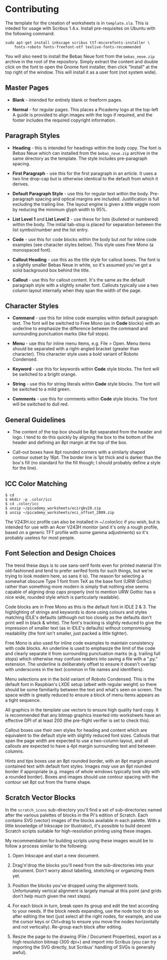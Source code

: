 # Contributing

The template for the creation of worksheets is in `template.sla`. This is
inteded for usage with Scribus 1.4.x. Install pre-requisites on Ubuntu with
the following command:

	sudo apt-get install inkscape scribus ttf-mscorefonts-installer \
		fonts-roboto fonts-freefont-otf texlive-fonts-recommended

You will also need to install the Bebas Neue font from the `bebas_neue.zip`
archive in the root of the repository. Simply extract the content and double
click on the font to open the Gnome font installer, then click "Install" at
the top right of the window. This will install it as a user font (not system
wide).

## Master Pages

* **Blank** - intended for entirely blank or freeform pages.

* **Normal** - for regular pages. This places a Picademy logo at the top-left
  A guide is provided to align images with the logo if required, and the footer
  includes the required copyright information.

## Paragraph Styles

* **Heading** - this is intended for headings within the body copy. The font is
  Bebas Neue which can installed from the `bebas_neue.zip` archive in the same
  directory as the template. The style includes pre-paragraph spacing.

* **First Paragraph** - use this for the first paragraph in an article. It uses
  a two line drop-cap but is otherwise identical to the default from which
  it derives.

* **Default Paragraph Style** - use this for regular text within the body.
  Pre-paragraph spacing and optical margins are included. Justification is full
  excluding the trailing line. The layout engine is given a little wiggle room
  by reducing the minimum glyph width to 95%.

* **List Level 1** and **List Level 2** - use these for lists (bulleted or
  numbered) within the body. The initial tab-stop is placed for separation
  between the list symbol/number and the list entry.

* **Code** - use this for code blocks within the body but *not* for inline code
  examples (see character styles below). This style uses Free Mono (a
  monospaced font).

* **Callout Heading** - use this as the title style for callout boxes. The
  font is a slightly smaller Bebas Neue in white, so it's assumed you've got
  a solid background box behind the title.

* **Callout** - use this for callout content. It's the same as the default
  paragraph style with a slightly smaller font. Callouts typically use a two
  column layout internally when they span the width of the page.

## Character Styles

* **Command** - use this for inline code examples within default paragraph
  text. The font will be switched to Free Mono (as in **Code** blocks) with
  an underline to emphasize the difference between the command and surrounding
  punctuation marks (like full stops).

* **Menu** - use this for inline menu items, e.g. File > Open. Menu items
  should be separated with a right-angled bracket (greater than character).
  This character style uses a bold variant of Roboto Condensed.

* **Keyword** - use this for keywords within **Code** style blocks. The font
  will be switched to a bright orange.

* **String** - use this for string literals within **Code** style blocks. The
  font will be switched to a mild green.

* **Comments** - use this for comments within **Code** style blocks. The font
  will be switched to dull red.

## General Guidelines

* The content of the top box should be 8pt separated from the header and logo.
  I tend to do this quickly by aligning the box to the bottom of the header and
  defining an 8pt margin at the top of the box.

* Call-out boxes have 8pt rounded corners with a similarly shaped contour
  outset by 16pt. The border line is 1pt thick and is darker than the box's
  fill (no standard for the fill though; I should probably define a style for
  the line).

## ICC Color Matching

	$ cd
	$ mkdir -p .color/icc
	$ cd .color/icc
	$ unzip ~/picademy_worksheets/ecirgbv20.zip
	$ unzip ~/picademy_worksheets/eci_offset_2009.zip

The V243H.icc profile can also be installed in ~/.color/icc if you wish, but is
intended for use with an Acer V243H monitor (and it's only a rough profile,
based on a generic TFT profile with some gamma adjustments) so it's probably
useless for most people.

## Font Selection and Design Choices

The trend these days is to use sans-serif fonts even for printed material (I'm
old-fashioned and tend to prefer serifed fonts for such things, but we're
trying to look modern here, so sans it is). The reason for selecting a somewhat
obscure Type 1 font from TeX as the base font (URW Gothic) rather than
something more modern is simply that nothing else seems capable of aligning
drop caps properly (not to mention URW Gothic has a nice wide, rounded style
which is particularly readable).

Code blocks are in Free Mono as this is the default font in IDLE 2 & 3. The
highlighting of strings and keywords is done using colours and styles matching
IDLE's defaults (although not too closely as the defaults don't print well in
black & white). The font's tracking is slightly reduced to give the impression
of smaller text (as in IDLE's defaults) without compromising readability (the
font isn't smaller, just packed a little tighter).

Free Mono is also used for inline code examples to maintain consistency with
code blocks. An underline is used to emphasize the limit of the code and
clearly separate it from surrounding punctuation marks (e.g. trailing full
stops) which otherwise may confuse readers into saving a file with a ".py."
extension. The underline is deliberately offset to ensure it doesn't overlap
with underscores in the text (common in file names and identifiers).

Menu selections are in the bold variant of Roboto Condensed. This is the
default font in Raspbian's LXDE setup (albeit with regular weight) so there
should be some familiarity between the text and what's seen on screen. The
space width is greatly reduced to ensure a block of menu items appears as a
tight sequence.

All graphics in the template use vectors to ensure high quality hard copy. It
is recommended that any bitmap graphics inserted into worksheets have an
effective DPI of at least 200 (the pre-flight verifier is set to check this).

Callout boxes use their own styles for heading and content which are equivalent
to the default style with slightly reduced font sizes. Callouts that span the
page width are expected to use a two-column layout, and all callouts are
expected to have a 4pt margin surrounding text and between columns.

Hints and tips boxes use an 8pt rounded border, with an 8pt margin around
contained text with default font styles. Images *may* use an 8pt rounded border
if appropriate (e.g. images of whole windows typically look silly with a
rounded border). Boxes and images should use contour spacing with the contour
set 8pt out from the frame shape.

## Scratch Vector Blocks

In the `scratch_icons` sub-directory you'll find a set of sub-directories named
after the various palettes of blocks in the Pi's edition of Scratch. Each
contains SVG (vector) images of the blocks available in each palette. With a
little knowledge of Inkscape (or Illustrator), it's possible to build decent
Scratch scripts suitable for high-resolution printing using these images.

My recommendation for building scripts using these images would be to follow a
process similar to the following:

1. Open Inkscape and start a new document.

2. Drag'n'drop the blocks you'll need from the sub-directories into your
document. Don't worry about labelling, stretching or organizing them yet.

3. Position the blocks you've dropped using the alignment tools. Unfortunately
vertical alignment is largely manual at this point (and grids don't help much
given the next steps).

4. For each block in turn, break open its group and edit the text according to
your needs. If the block needs expanding, use the node tool to do so after
editing the text (just select all the right nodes, for example, and use the
cursor keys or Ctrl+drag to ensure you move the nodes horizontally and not
vertically). Re-group each block after editing.

5. Reszie the page to the drawing (File / Document Properties), export as a
high resolution bitmap (300 dpi+) and import into Scribus (you can try
importing the SVG directly, but Scribus' handling of SVGs is generally awful).

